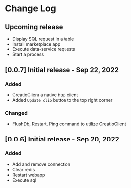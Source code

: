 # Change Log

## Upcoming release

- Display SQL request in a table
- Install marketplace app
- Execute data-service requests
- Start a process

## [0.0.7] Initial release  - Sep 22, 2022

### Added

- CreatioClient a native http client
- Added `Update clio` button to the top right corner 

### Changed

- FlushDb, Restart, Ping command to utilize CreatioClient


## [0.0.6] Initial release  - Sep 20, 2022

### Added

- Add and remove connection
- Clear redis
- Restart webapp
- Execute sql
